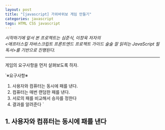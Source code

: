 ```yaml
---
layout: post
title: "[javascript] 가위바위보 게임 만들기"
categories: javascript
tags: HTML CSS javascript 
---
```



*시작하기에 앞서 본 프로젝트는 심준식, 이창욱 저자의  
<애프터스킬 자바스크립트 프론트엔드 프로젝트 가이드 술술 잘 읽히는 JavaScript 필독서>를 기반으로 진행된다.*

***


게임의 요구사항을 먼저 살펴보도록 하자.

`※요구사항※

1. 사용자와 컴퓨터는 동시에 패를 낸다.  
2. 컴퓨터는 매번 랜덤한 패를 낸다.  
3. 서로의 패를 비교해서 승자를 정한다
4. 결과를 알려준다
`


## **1. 사용자와 컴퓨터는 동시에 패를 낸다**
